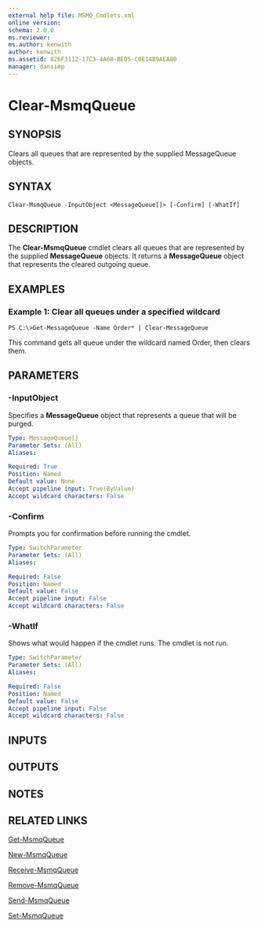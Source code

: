 ```yaml
---
external help file: MSMQ_Cmdlets.xml
online version: 
schema: 2.0.0
ms.reviewer:
ms.author: kenwith
author: kenwith
ms.assetid: 826F3112-17C3-4A68-BED5-C0E14B9AEA80
manager: dansimp
---
```


# Clear-MsmqQueue

## SYNOPSIS
Clears all queues that are represented by the supplied MessageQueue objects.

## SYNTAX

```
Clear-MsmqQueue -InputObject <MessageQueue[]> [-Confirm] [-WhatIf]
```

## DESCRIPTION
The **Clear-MsmqQueue** cmdlet clears all queues that are represented by the supplied **MessageQueue** objects.
It returns a **MessageQueue** object that represents the cleared outgoing queue.

## EXAMPLES

### Example 1: Clear all queues under a specified wildcard
```
PS C:\>Get-MessageQueue -Name Order* | Clear-MessageQueue
```

This command gets all queue under the wildcard named Order, then clears them.

## PARAMETERS

### -InputObject
Specifies a **MessageQueue** object that represents a queue that will be purged.

```yaml
Type: MessageQueue[]
Parameter Sets: (All)
Aliases: 

Required: True
Position: Named
Default value: None
Accept pipeline input: True(ByValue)
Accept wildcard characters: False
```

### -Confirm
Prompts you for confirmation before running the cmdlet.

```yaml
Type: SwitchParameter
Parameter Sets: (All)
Aliases: 

Required: False
Position: Named
Default value: False
Accept pipeline input: False
Accept wildcard characters: False
```

### -WhatIf
Shows what would happen if the cmdlet runs.
The cmdlet is not run.

```yaml
Type: SwitchParameter
Parameter Sets: (All)
Aliases: 

Required: False
Position: Named
Default value: False
Accept pipeline input: False
Accept wildcard characters: False
```

## INPUTS

## OUTPUTS

## NOTES

## RELATED LINKS

[Get-MsmqQueue](./Get-MsmqQueue.md)

[New-MsmqQueue](./New-MsmqQueue.md)

[Receive-MsmqQueue](./Receive-MsmqQueue.md)

[Remove-MsmqQueue](./Remove-MsmqQueue.md)

[Send-MsmqQueue](./Send-MsmqQueue.md)

[Set-MsmqQueue](./Set-MsmqQueue.md)

